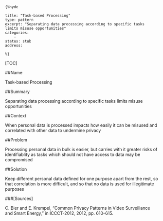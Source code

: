     {%hyde

    title: "Task-based Processing"
    type: pattern
    excerpt: "Separating data processing according to specific tasks limits misuse opportunities"
    categories:
        - 
    status: stub
    address:

    %}

[TOC]


##Name
<!--Primary name the pattern is known by.-->

Task-based Processing

<!--###[Also Known As]-->
<!-- All other names the pattern is known by.-->



##Summary
<!-- One short paragraph summarising the pattern.-->

Separating data processing according to specific tasks limits misuse opportunities

##Context
<!-- The situations in which the pattern may apply.-->

When personal data is processed impacts how easily it can be misused and correlated with other data to undermine privacy

##Problem
<!-- The problem a pattern addresses, including a list of forces describing why a problem might be difficult to solve.-->

Processing personal data in bulk is easier, but carries with it greater risks of identifiablity as tasks which should not have access to data may be compromised 

##Solution
<!-- A concise description of how the pattern addresses the problem.-->

Keep different personal data defined for one purpose apart from the rest, so that correlation is more difficult, and so that no data is used for illegitimate purposes

<!--###[Structure]-->
<!--A detailed specification of the structural aspects of the pattern. A class diagram if applicable.-->



<!--###[Implementation]-->
<!--Guidelines for implementing the pattern; code fragments; suggested PETS; policy fragments.-->



<!--##Consequences-->
<!--The advantages (benefits) and disadvantages (liabilities) of applying the pattern.-->



<!--###[Constraints]-->
<!-- limitations as a consequence of applying the pattern.-->



<!--##Examples-->
<!--Motivational example to see how the pattern is applied.-->



<!--###[Known Uses]-->
<!-- Pointers to various applications of the pattern.-->



<!--##See Also-->
<!-- Any pointers to relevant information, not contained in the subfields below.-->



<!--###[Related Patterns]-->
<!-- Supporting and conflicting patterns-->



###[Sources]
<!-- References to the original source of the pattern.-->

C. Bier and E. Krempel, “Common Privacy Patterns in Video Surveillance and Smart Energy,” in ICCCT-2012, 2012, pp. 610–615.

<!--##General Comments-->
<!-- Separate discussion on the pattern.-->



<!--##Categories-->
<!-- Placeholder for future agreed upon categories as per collaboration's evaluation.-->

<!--##Tags-->
<!-- User definable descriptors for additional correlation.-->




